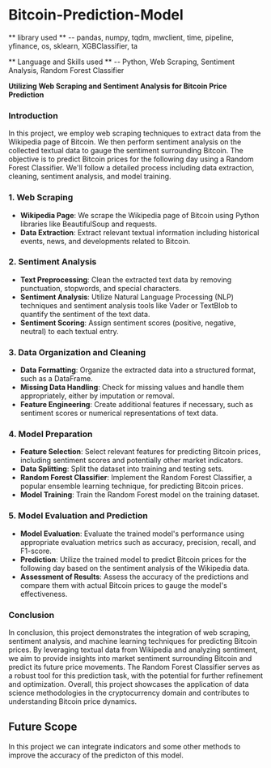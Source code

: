 # Bitcoin-Prediction-Model

** library used ** -- pandas, numpy, tqdm, mwclient, time, pipeline, yfinance, os, sklearn, XGBClassifier, ta

** Language and Skills used ** -- Python, Web Scraping, Sentiment Analysis, Random Forest Classifier

**Utilizing Web Scraping and Sentiment Analysis for Bitcoin Price Prediction**

### Introduction
In this project, we employ web scraping techniques to extract data from the Wikipedia page of Bitcoin. We then perform sentiment analysis on the collected textual data to gauge the sentiment surrounding Bitcoin. The objective is to predict Bitcoin prices for the following day using a Random Forest Classifier. We'll follow a detailed process including data extraction, cleaning, sentiment analysis, and model training.

### 1. Web Scraping
- **Wikipedia Page**: We scrape the Wikipedia page of Bitcoin using Python libraries like BeautifulSoup and requests.
- **Data Extraction**: Extract relevant textual information including historical events, news, and developments related to Bitcoin.

### 2. Sentiment Analysis
- **Text Preprocessing**: Clean the extracted text data by removing punctuation, stopwords, and special characters.
- **Sentiment Analysis**: Utilize Natural Language Processing (NLP) techniques and sentiment analysis tools like Vader or TextBlob to quantify the sentiment of the text data.
- **Sentiment Scoring**: Assign sentiment scores (positive, negative, neutral) to each textual entry.

### 3. Data Organization and Cleaning
- **Data Formatting**: Organize the extracted data into a structured format, such as a DataFrame.
- **Missing Data Handling**: Check for missing values and handle them appropriately, either by imputation or removal.
- **Feature Engineering**: Create additional features if necessary, such as sentiment scores or numerical representations of text data.

### 4. Model Preparation
- **Feature Selection**: Select relevant features for predicting Bitcoin prices, including sentiment scores and potentially other market indicators.
- **Data Splitting**: Split the dataset into training and testing sets.
- **Random Forest Classifier**: Implement the Random Forest Classifier, a popular ensemble learning technique, for predicting Bitcoin prices.
- **Model Training**: Train the Random Forest model on the training dataset.

### 5. Model Evaluation and Prediction
- **Model Evaluation**: Evaluate the trained model's performance using appropriate evaluation metrics such as accuracy, precision, recall, and F1-score.
- **Prediction**: Utilize the trained model to predict Bitcoin prices for the following day based on the sentiment analysis of the Wikipedia data.
- **Assessment of Results**: Assess the accuracy of the predictions and compare them with actual Bitcoin prices to gauge the model's effectiveness.

### Conclusion
In conclusion, this project demonstrates the integration of web scraping, sentiment analysis, and machine learning techniques for predicting Bitcoin prices. By leveraging textual data from Wikipedia and analyzing sentiment, we aim to provide insights into market sentiment surrounding Bitcoin and predict its future price movements. The Random Forest Classifier serves as a robust tool for this prediction task, with the potential for further refinement and optimization. Overall, this project showcases the application of data science methodologies in the cryptocurrency domain and contributes to understanding Bitcoin price dynamics.

## Future Scope 
In this project we can integrate indicators and some other methods to improve the accuracy of the predicton of this model.
